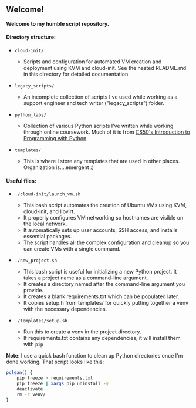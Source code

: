 ## Welcome!

**Welcome to my humble script repository.**

#### Directory structure:

- `cloud-init/`
  - Scripts and configuration for automated VM creation and deployment using KVM and cloud-init. See the nested README.md in this directory for detailed documentation.

- `legacy_scripts/`
  - An incomplete collection of scripts I've used while working as a support engineer and tech writer ("legacy_scripts") folder.

- `python_labs/`
  - Collection of various Python scripts I've written while working through online coursework. Much of it is from [CS50's Introduction to Programming with Python](https://cs50.harvard.edu/python/2022/)

- `templates/`
  - This is where I store any templates that are used in other places. Organization is....emergent :)

#### Useful files:

- `./cloud-init/launch_vm.sh`
  - This bash script automates the creation of Ubuntu VMs using KVM, cloud-init, and libvirt.
  - It properly configures VM networking so hostnames are visible on the local network.
  - It automatically sets up user accounts, SSH access, and installs essential packages.
  - The script handles all the complex configuration and cleanup so you can create VMs with a single command.

- `./new_project.sh`
  - This bash script is useful for initializing a new Python project. It takes a project name as a command-line argument.
  - It creates a directory named after the command-line argument you provide.
  - It creates a blank requirements.txt which can be populated later.
  - It copies setup.h from templates/ for quickly putting together a venv with the necessary dependencies.
  
- `./templates/setup.sh`
  - Run this to create a venv in the project directory.
  - If requirements.txt contains any dependencies, it will install them with `pip`

**Note**: I use a quick bash function to clean up Python directories once I'm done working. That script looks like this:

```bash
pclean() {
    pip freeze > requirements.txt
    pip freeze | xargs pip uninstall -y
    deactivate
    rm -r venv/
}
```
